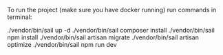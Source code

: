 To run the project (make sure you have docker running) run commands in terminal:

./vendor/bin/sail up -d
./vendor/bin/sail composer install
./vendor/bin/sail npm install
./vendor/bin/sail artisan migrate
./vendor/bin/sail artisan optimize
./vendor/bin/sail npm run dev
